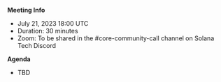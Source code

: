**Meeting Info**
- July 21, 2023 18:00 UTC
- Duration: 30 minutes
- Zoom: To be shared in the #core-community-call channel on Solana Tech Discord

**Agenda**

- TBD
